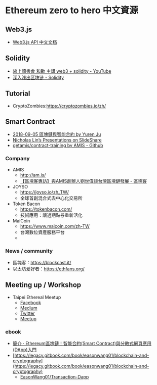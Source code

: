 # Ethereum zero to hero 中文資源

## Web3.js

* [Web3.js API 中文文档](http://web3.tryblockchain.org/index.html)

## Solidity

* [線上讀書會 和勳 主講 web3 + solidity - YouTube](https://www.youtube.com/watch?v=_Lbd0z9lZb4)
* [深入浅出区块链 - Solidity](https://learnblockchain.cn/categories/ethereum/Solidity/)

## Tutorial

* CryptoZombies:<https://cryptozombies.io/zh/>

## Smart Contract

* [2018-09-05 區塊鏈與智能合約 by Yuren Ju](https://docs.google.com/presentation/d/13uD2Hj3QhI9yHKmsGs7yYb61HF1uzbaDNrEnSN1qUIg/)
* [Nicholas Lin’s Presentations on SlideShare](https://www.slideshare.net/NicholasLin15/presentations)
* [getamis/contract-training by AMIS - Github](https://github.com/getamis/contract-training)

### Company

* AMIS
  * <http://am.is/>
  * [【區塊客專訪】與AMIS創辦人劉世偉談台灣區塊鏈發展 - 區塊客](https://blockcast.it/2017/05/18/blockcast-interview-series-amis-ceo-alex-liu/)
* JOYSO
  * <https://joyso.io/zh_TW/>
  * 全球首創混合式去中心化交易所
* Token Bacon
  * <https://tokenbacon.com/>
  * 技術應用：讓過期點券重新活化
* MaiCoin
  * <https://www.maicoin.com/zh-TW>
  * 台灣數位資產服務平台
  * 
### News / community

* 區塊客：<https://blockcast.it/>
* 以太坊爱好者：<https://ethfans.org/>

## Meeting up / Workshop

* Taipei Ethereal Meetup
  * [Facebook](https://www.facebook.com/eth.taipei/)
  * [Medium](https://medium.com/taipei-ethereum-meetup)
  * [Twitter](https://twitter.com/eth_taipei)
  * [Meetup](https://www.meetup.com/Taipei-Ethereum-Meetup/)

### ebook

* [簡介 · Ethereum區塊鏈！智能合約(Smart Contract)與分散式網頁應用(DApp)入門](https://gasolin.gitbooks.io/learn-ethereum-dapp/content/)
* [https://legacy.gitbook.com/book/easonwang01/blockchain-and-cryptography](https://legacy.gitbook.com/book/easonwang01/blockchain-and-cryptography)
  * [EasonWang01/Transaction-Dapp](https://github.com/EasonWang01/Transaction-Dapp)